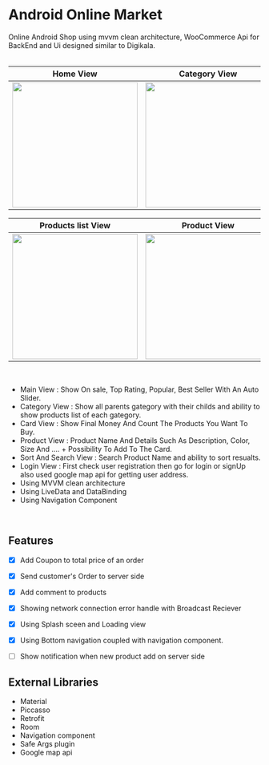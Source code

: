 # Android Online Market

Online Android Shop using mvvm clean architecture, WooCommerce Api for BackEnd and Ui designed similar to Digikala.
<br>
<br>

| Home View | Category View | Cart View |
|--|--|--|
| <img src="https://s16.picofile.com/file/8417323026/Home_View.png" width=250px> | <img src="https://s16.picofile.com/file/8417323134/Category_View.png" width=250px> | <img src="https://s17.picofile.com/file/8417323218/Cart_View.png" width=250px> |

| Products list View | Product View | Login View |
|--|--|--|
| <img src="https://s16.picofile.com/file/8417323334/Whole_Product_View.png" width=250px> | <img src="https://s17.picofile.com/file/8417323442/Product_View.png" width=250px> | <img src="https://s16.picofile.com/file/8417323576/Login_View.png" width=250px> |

<br>

 - Main View :  Show On sale, Top Rating, Popular, Best Seller With An Auto Slider.
 - Category View :  Show all parents gategory with their childs and ability to show products list of each gategory.
 - Card View :  Show Final Money And Count The Products You Want To Buy.
 - Product View :  Product Name And Details Such As Description, Color, Size And .... + Possibility To Add To The Card.
 - Sort And Search View : Search Product Name and ability to sort resualts.
 - Login View : First check user registration then go for login or signUp also used google map api for getting user address.
 - Using MVVM clean architecture 
 - Using LiveData and DataBinding
 - Using Navigation Component

<br>

 ## Features
 - [x] Add Coupon to total price of an order
 - [x] Send customer's Order to server side 
 - [x] Add comment to products
 - [x] Showing network connection error handle with Broadcast Reciever
 - [x] Using Splash sceen and Loading view
 - [x] Using Bottom navigation coupled with navigation component. 
 - [ ] Show notification when new product add on server side 


 
 ## External Libraries
 - Material
 - Piccasso
 - Retrofit
 - Room
 - Navigation component
 - Safe Args plugin
 - Google map api
